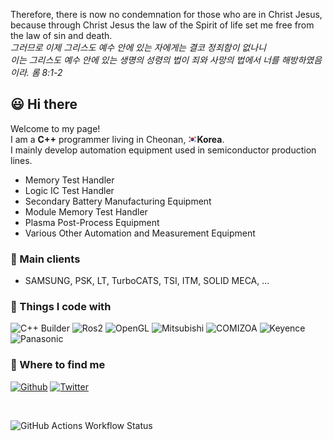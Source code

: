 Therefore, there is now no condemnation for those who are in Christ Jesus,<br>
because through Christ Jesus the law of the Spirit of life set me free from the law of sin and death. <br>
<i>그러므로 이제 그리스도 예수 안에 있는 자에게는 결코 정죄함이 없나니 <br>
이는 그리스도 예수 안에 있는 생명의 성령의 법이 죄와 사망의 법에서 너를 해방하였음이라. 롬 8:1-2</i><br>

## :smiley: Hi there

Welcome to my page!<br> 
I am a <b>C++</b> programmer living in Cheonan, <img src="images/south-korea.png" width="14"/><b>Korea</b>. <br>
I mainly develop automation equipment used in semiconductor production lines.<br>
- Memory Test Handler
- Logic IC Test Handler
- Secondary Battery Manufacturing Equipment
- Module Memory Test Handler
- Plasma Post-Process Equipment
- Various Other Automation and Measurement Equipment

### :office: Main clients
- SAMSUNG, PSK, LT, TurboCATS, TSI, ITM, SOLID MECA, ...

### :hammer: Things I code with
<p>
  <img alt="C++ Builder" src="https://img.shields.io/badge/-C++ Builder-45b8d8?style=flat-square&logo=cplusplusbuilder&logoColor=white" />
  <img alt="Ros2" src="https://img.shields.io/badge/-ROS2-45b8d8?style=flat-square&logo=ros&logoColor=black" />
  <img alt="OpenGL" src="https://img.shields.io/badge/-OpenGL-45b8d8?style=flat-square&logo=opengl&logoColor=white" />
  <img alt="Mitsubishi" src="https://img.shields.io/badge/-Mitsubish-45b8d8?style=flat-square&logo=mitsubishi&logoColor=red" />
  <img alt="COMIZOA" src="https://img.shields.io/badge/-COMIZOA-45b8d8?style=flat-square&logo=COMIZOA&logoColor=red" />
  <img alt="Keyence" src="https://img.shields.io/badge/-Keyence-45b8d8?style=flat-square&logo=Keyence&logoColor=red" />
  <img alt="Panasonic" src="https://img.shields.io/badge/-Panasonic-45b8d8?style=flat-square&logo=panasonic&logoColor=red" />
 
</p>

### :email: Where to find me
<p>
  <a href="https://github.com/songshinyoung" target="_blank"><img alt="Github" src="https://img.shields.io/badge/GitHub-%2312100E.svg?&style=for-the-badge&logo=Github&logoColor=white" /></a>
  <a href="https://twitter.com/ShinyoungSong" target="_blank"><img alt="Twitter" src="https://img.shields.io/badge/Twitter-%231DA1F2.svg?&style=for-the-badge&logo=X&logoColor=white" /></a> 
</p>


<br>

![GitHub Actions Workflow Status](https://img.shields.io/github/actions/workflow/status/songshinyoung/songshinyoung/.github/workflows/blank.yml)

